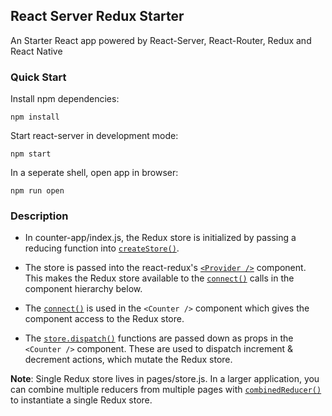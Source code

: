## React Server Redux Starter
An Starter React app powered by React-Server, React-Router, Redux and React Native

### Quick Start
Install npm dependencies:
```
npm install
```

Start react-server in development mode:
```
npm start
```

In a seperate shell, open app in browser:
```
npm run open
```

### Description

* In counter-app/index.js, the Redux store is initialized by passing a reducing function into [`createStore()`](http://redux.js.org/docs/api/createStore.html).

* The store is passed into the react-redux's [`<Provider />`](https://github.com/reactjs/react-redux/blob/master/docs/api.md#provider-store) component. This makes the Redux store available to the [`connect()`](https://github.com/reactjs/react-redux/blob/master/docs/api.md#connectmapstatetoprops-mapdispatchtoprops-mergeprops-options) calls in the component hierarchy below.

* The [`connect()`](https://github.com/reactjs/react-redux/blob/master/docs/api.md#connectmapstatetoprops-mapdispatchtoprops-mergeprops-options) is used in the `<Counter />` component which gives the component access to the Redux store.

* The [`store.dispatch()`](http://redux.js.org/docs/api/Store.html#dispatch) functions are passed down as props in the `<Counter />` component. These are used to dispatch increment & decrement actions, which mutate the Redux store.

**Note**: Single Redux store lives in pages/store.js. In a larger application, you can combine multiple reducers from multiple pages with [`combinedReducer()`](http://redux.js.org/docs/api/combineReducers.html) to instantiate a single Redux store.